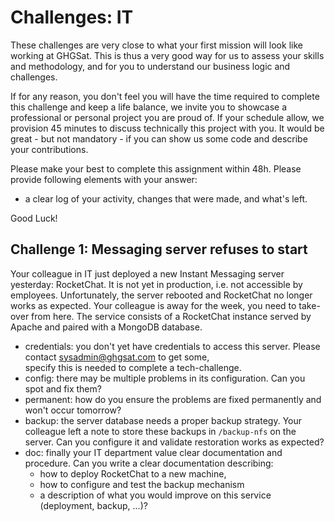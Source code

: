 # Challenges: IT 

These challenges are very close to what your first mission will look like working at GHGSat. This is thus a very good
way for us to assess your skills and methodology, and for you to understand our business logic and challenges.

If for any reason, you don't feel you will have the time required to complete this challenge and keep a life balance, we 
invite you to showcase a professional or personal project you are proud of. If your schedule allow, we provision 45
minutes to discuss technically this project with you. It would be great - but not mandatory - if you can show us some
code and describe your contributions.

Please make your best to complete this assignment within 48h. Please provide following elements with your answer:

* a clear log of your activity, changes that were made, and what's left.

Good Luck!

## Challenge 1: Messaging server refuses to start

Your colleague in IT just deployed a new Instant Messaging server yesterday: RocketChat. It is not yet in production, i.e. not accessible by employees. Unfortunately, the server rebooted and RocketChat no longer works as expected. Your colleague 
is away for the week, you need to take-over from here. The service consists of a RocketChat instance served by Apache and paired with a MongoDB database.

- credentials: you don't yet have credentials to access this server. Please contact sysadmin@ghgsat.com to get some,  
specify this is needed to complete a tech-challenge.
- config: there may be multiple problems in its configuration. Can you spot and fix them?
- permanent: how do you ensure the problems are fixed permanently and won't occur tomorrow?
- backup: the server database needs a proper backup strategy. Your colleague left a note to store these backups in
`/backup-nfs` on the server. Can you configure it and validate restoration works as expected?
- doc: finally your IT department value clear documentation and procedure. Can you write a clear documentation
describing:
  - how to deploy RocketChat to a new machine,
  - how to configure and test the backup mechanism
  - a description of what you would improve on this service (deployment, backup, ...)?
